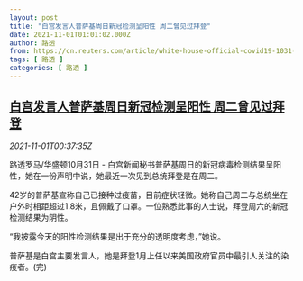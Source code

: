 ```yaml
---
layout: post
title: "白宫发言人普萨基周日新冠检测呈阳性 周二曾见过拜登"
date: 2021-11-01T01:01:02.000Z
author: 路透
from: https://cn.reuters.com/article/white-house-official-covid19-1031-sun-idCNKBS2HM0RL
tags: [ 路透 ]
categories: [ 路透 ]
---
```

<!--1635728462000-->
[白宫发言人普萨基周日新冠检测呈阳性 周二曾见过拜登](https://cn.reuters.com/article/white-house-official-covid19-1031-sun-idCNKBS2HM0RL)
------

<div>
<div><i>2021-11-01T00:37:35Z</i></div><p>路透罗马/华盛顿10月31日 - 白宫新闻秘书普萨基周日的新冠病毒检测结果呈阳性，她在一份声明中说，她最近一次见到总统拜登是在周二。</p><p>42岁的普萨基宣称自己已接种过疫苗，目前症状轻微。她称自己周二与总统坐在户外时相距超过1.8米，且佩戴了口罩。一位熟悉此事的人士说，拜登周六的新冠检测结果为阴性。</p><p>“我披露今天的阳性检测结果是出于充分的透明度考虑，”她说。</p><p>普萨基是白宫主要发言人，她是拜登1月上任以来美国政府官员中最引人关注的染疫者。(完)</p>
</div>
